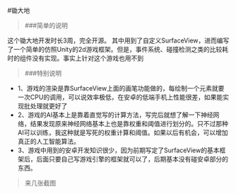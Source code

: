 #锄大地
> ###简单的说明

这个锄大地开发时长3周，完全开源。
其中用到了自定义SurfaceView，进而编写了一个简单的仿照Unity的2d游戏框架。但是，事件系统、碰撞检测之类的比较耗时的组件没有实现。事实上针对这个游戏也用不到

> ###特别说明

* 1、游戏的渲染是靠SurfaceView上面的画笔功能做的，每绘制一个元素就要一次CPU的调用，可以说效率极低，在安卓的低端手机上性能很差，如果能实现批处理就更好了
* 2、游戏的AI基本上是靠着直觉写的计算方法，写完后就想了解一下神经网络，结果发现原来神经网络基本上也是靠权重和阈值进行划分的。只不过那种AI可以训练，我这种就是写死的权重计算和阈值。如果以后有机会，可以增加真正的人工智能算法。
* 3、游戏中用到的安卓开发知识很少，因为前期写定了SurfaceView的基本框架后，后面只要自己写游戏引擎的框架就可以了，后期基本没有碰安卓部分的东西。

> 来几张截图


